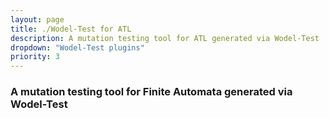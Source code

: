 ```yaml
---
layout: page
title: ./Wodel-Test for ATL
description: A mutation testing tool for ATL generated via Wodel-Test
dropdown: "Wodel-Test plugins"
priority: 3
---
```

### A mutation testing tool for Finite Automata generated via Wodel-Test

